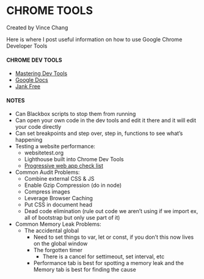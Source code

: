 # CHROME TOOLS

Created by Vince Chang </br>

Here is where I post useful information on how to use Google Chrome Developer Tools


#### CHROME DEV TOOLS
- [Mastering Dev Tools](https://masteringdevtools.com/resources)
- [Google Docs](https://developers.google.com/web/tools/chrome-devtools/)
- [Jank Free](http://jankfree.org/)


#### NOTES
- Can Blackbox scripts to stop them from running
- Can open your own code in the dev tools and edit it there and it will edit your code directly
- Can set breakpoints and step over, step in, functions to see what’s happening
- Testing a website performance:
  - websitetest.org
  - Lighthouse built into Chrome Dev Tools
  - [Progressive web app check list](https://developers.google.com/web/progressive-web-apps/checklist)
- Common Audit Problems:
  - Combine external CSS & JS
  - Enable Gzip Compression (do in node)
  - Compress images
  - Leverage Browser Caching
  - Put CSS in document head
  - Dead code elimination (rule out code we aren’t using if we import ex, all of bootstrap but only use part of it)
- Common Memory Leak Problems:
  - The accidental global
    - Need to set things to var, let or const, if you don’t this now lives on the global window
    - The forgotten timer
      - There is a cancel for settimeout, set interval, etc
    - Performance tab is best for spotting a memory leak and the Memory tab is best for finding the cause